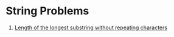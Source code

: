 # String Problems

1. [Length of the longest substring without repeating characters](./src/StringProblems/LongestSubstringWithoutRepeatingCharacters.cs)
